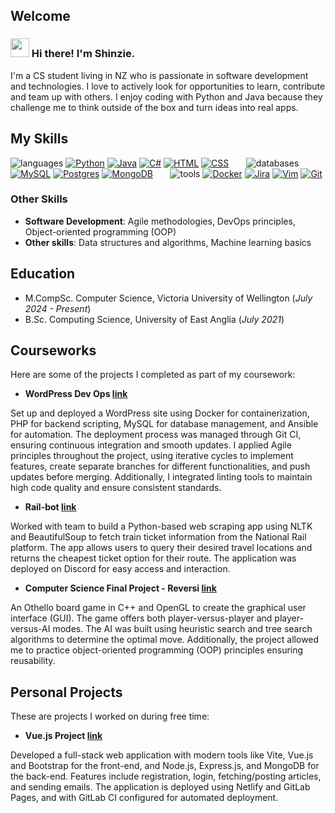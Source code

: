 ## Welcome

### <img src = "https://raw.githubusercontent.com/MartinHeinz/MartinHeinz/master/wave.gif" width = 30px> Hi there! I'm Shinzie.

I'm a CS student living in NZ who is passionate in software development and technologies. I love to actively look for opportunities to learn, contribute and team up with others. I enjoy coding with Python and Java because they challenge me to think outside of the box and turn ideas into real apps.

## My Skills

![languages](https://img.shields.io/static/v1?label=&message=languages:&color=111&style=flat-square)
[![Python](https://img.shields.io/badge/Python-3776AB?logo=python&logoColor=fff)](#)
[![Java](https://img.shields.io/badge/Java-%23ED8B00.svg?logo=openjdk&logoColor=white)](#)
[![C#](https://custom-icon-badges.demolab.com/badge/C%23-%23239120.svg?logo=cshrp&logoColor=white)](#)
[![HTML](https://img.shields.io/badge/HTML-%23E34F26.svg?logo=html5&logoColor=white)](#)
[![CSS](https://img.shields.io/badge/CSS-1572B6?logo=css3&logoColor=fff)](#)
&nbsp;
&nbsp;
&nbsp;
![databases](https://img.shields.io/static/v1?label=&message=databases:&color=111&style=flat-square)
[![MySQL](https://img.shields.io/badge/MySQL-4479A1?logo=mysql&logoColor=fff)](#)
[![Postgres](https://img.shields.io/badge/Postgres-%23316192.svg?logo=postgresql&logoColor=white)](#)
[![MongoDB](https://img.shields.io/badge/MongoDB-%234ea94b.svg?logo=mongodb&logoColor=white)](#)
&nbsp;
&nbsp;
&nbsp;
![tools](https://img.shields.io/static/v1?label=&message=tools:&color=111&style=flat-square)
[![Docker](https://img.shields.io/badge/Docker-2496ED?logo=docker&logoColor=fff)](#)
[![Jira](https://img.shields.io/badge/Jira-0052CC?logo=jira&logoColor=fff)](#)
[![Vim](https://img.shields.io/badge/Vim-%2311AB00.svg?logo=vim&logoColor=white)](#)
[![Git](https://img.shields.io/badge/Git-F05032?logo=git&logoColor=fff)](#)

### Other Skills

- **Software Development**: Agile methodologies, DevOps principles, Object-oriented programming (OOP)
- **Other skills**: Data structures and algorithms, Machine learning basics

## Education

- M.CompSc. Computer Science, Victoria University of Wellington (_July 2024 - Present_)
- B.Sc. Computing Science, University of East Anglia (_July 2021_)

## Courseworks

Here are some of the projects I completed as part of my coursework:

- **WordPress Dev Ops [link](#courseworks)**

Set up and deployed a WordPress site using Docker for containerization, PHP for backend scripting, MySQL for database management, and Ansible for automation. The deployment process was managed through Git CI, ensuring continuous integration and smooth updates. I applied Agile principles throughout the project, using iterative cycles to implement features, create separate branches for different functionalities, and push updates before merging. Additionally, I integrated linting tools to maintain high code quality and ensure consistent standards.

- **Rail-bot [link](https://github.com/standun-github/rail-bot)**

Worked with team to build a Python-based web scraping app using NLTK and BeautifulSoup to fetch train ticket information from the National Rail platform. The app allows users to query their desired travel locations and returns the cheapest ticket option for their route. The application was deployed on Discord for easy access and interaction.

- **Computer Science Final Project - Reversi [link](https://github.com/standun-github/othello-c)**

An Othello board game in C++ and OpenGL to create the graphical user interface (GUI). The game offers both player-versus-player and player-versus-AI modes. The AI was built using heuristic search and tree search algorithms to determine the optimal move. Additionally, the project allowed me to practice object-oriented programming (OOP) principles ensuring reusability.

## Personal Projects

These are projects I worked on during free time:

- **Vue.js Project [link](https://gitlab.com/s-tandun/blog)**

Developed a full-stack web application with modern tools like Vite, Vue.js and Bootstrap for the front-end, and Node.js, Express.js, and MongoDB for the back-end. Features include registration, login, fetching/posting articles, and sending emails. The application is deployed using Netlify and GitLab Pages, and with GitLab CI configured for automated deployment.
